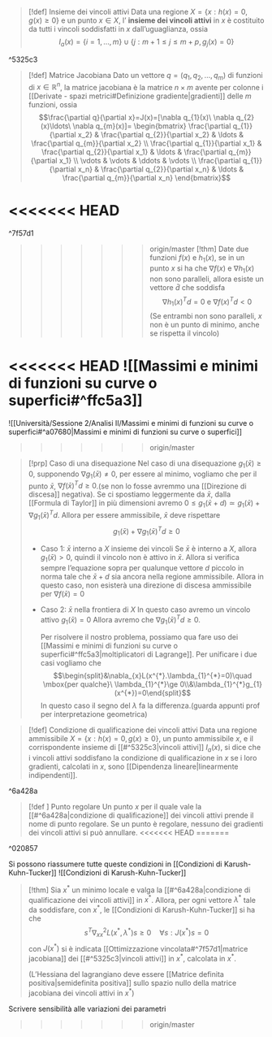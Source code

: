 >[!def] Insieme dei vincoli attivi
>Data una regione $X=\{x:h(x)=0, g(x)\ge 0\}$ e un punto $x\in X$, l’ **insieme dei vincoli attivi** in $x$ è costituito da tutti i vincoli soddisfatti in $x$ dall’uguaglianza, ossia
>$$I_{a}(x)=\{i=1,\ldots,m\}\cup\{j:m+1\le j\le m+p, g_{j}(x)=0\}$$

^5325c3

>[!def] Matrice Jacobiana
>Dato un vettore $q=(q_{1},q_{2},\ldots,q_{m})$ di funzioni di $x\in \mathbb{R}^{n}$, la matrice jacobiana è la matrice $n\times m$ avente per colonne i [[Derivate - spazi metrici#Definizione gradiente|gradienti]] delle $m$ funzioni, ossia
>$$\frac{\partial q}{\partial x}=J(x)=[\nabla q_{1}(x)\ \nabla q_{2}(x)\ldots\ \nabla q_{m}(x)]=
>\begin{bmatrix}
\frac{\partial q_{1}}{\partial x_2} & \frac{\partial q_{2}}{\partial x_2} & \ldots & \frac{\partial q_{m}}{\partial x_2} \\
\frac{\partial q_{1}}{\partial x_1} & \frac{\partial q_{2}}{\partial x_1} & \ldots & \frac{\partial q_{m}}{\partial x_1} \\
\vdots  & \vdots  &  \ddots &  \vdots \\
\frac{\partial q_{1}}{\partial x_n} & \frac{\partial q_{2}}{\partial x_n} & \ldots & \frac{\partial q_{m}}{\partial x_n}
\end{bmatrix}$$

<<<<<<< HEAD
=======
^7f57d1

>>>>>>> origin/master
>[!thm]
>Date due funzioni $f(x)$ e $h_{1}(x)$, se in un punto $x$ si ha che $\nabla f(x)$ e $\nabla{h_1}(x)$ non sono paralleli, allora esiste un vettore $\bar d$ che soddisfa 
>$$\nabla h_{1}(x)^{T}d = 0\mbox{ e}\ \nabla{f(x)}^{T}d < 0$$
>(Se entrambi non sono paralleli, $x$ non è un punto di minimo, anche se rispetta il vincolo)

<<<<<<< HEAD
![[Massimi e minimi di funzioni su curve o superfici#^ffc5a3]]
=======
![[Università/Sessione 2/Analisi II/Massimi e minimi di funzioni su curve o superfici#^a07680|Massimi e minimi di funzioni su curve o superfici]]
>>>>>>> origin/master

>[!prp] Caso di una disequazione
>Nel caso di una disequazione $g_{1}(\bar{x})\ge 0$, supponendo $\nabla g_{1}(\bar x)\not = 0$, per essere al minimo, vogliamo che per il punto $\bar x$, $\nabla f(\bar {x})^{T}d \ge 0$.(se non lo fosse avremmo una [[Direzione di discesa]] negativa).
>Se ci spostiamo leggermente da $\bar{x}$, dalla [[Formula di Taylor]] in più dimensioni avremo $0\le g_{1}(\bar {x} +d )\simeq g_{1}(\bar x)+\nabla g_{1}(\bar x)^{T}d$.
>Allora per essere ammissibile, $\bar x$ deve rispettare $$g_{1}(\bar x)+\nabla g_{1}(\bar x)^{T}d\ge 0$$
>- Caso 1: $\bar x$ interno a $X$ insieme dei vincoli
> Se $\bar x$ è interno a $X$, allora $g_{1}(\bar x)>0$, quindi il vincolo non è attivo in $\bar x$. Allora si verifica sempre l’equazione sopra per qualunque vettore $d$ piccolo in norma tale che $\bar x+d$ sia ancora nella regione ammissibile.
>  Allora in questo caso, non esisterà una direzione di discesa ammissibile per $\nabla f(\bar x)=0$
>  - Caso 2: $\bar x$ nella frontiera di $X$
>    In questo caso avremo un vincolo attivo $g_{1}(\bar x)=0$
>    Allora avremo che $\nabla g_{1}(\bar x)^{T}d\ge 0$.
>    
>    Per risolvere il nostro problema, possiamo qua fare uso dei [[Massimi e minimi di funzioni su curve o superfici#^ffc5a3|moltiplicatori di Lagrange]]. Per unificare i due casi vogliamo che $$\begin{split}&\nabla_{x}L(x^{*}.\lambda_{1}^{*}=0)\quad \mbox{per qualche}\ \lambda_{1}^{*}\ge 0\\&\lambda_{1}^{*}g_{1}(x^{*})=0\end{split}$$ In questo caso il segno del $\lambda$ fa la differenza.(guarda appunti prof per interpretazione geometrica)
>    

>[!def] Condizione di qualificazione dei vincoli attivi
>Data una regione ammissibile $X=\{x:h(x)=0, g(x)\ge 0\}$, un punto ammissibile $x$, e il corrispondente insieme di [[#^5325c3|vincoli attivi]] $I_{a}(x)$, si dice che i vincoli attivi soddisfano la condizione di qualificazione in $x$ se i loro gradienti, calcolati in $x$, sono [[Dipendenza lineare|linearmente indipendenti]].

^6a428a

>[!def ] Punto regolare
>Un punto $x$ per il quale vale la [[#^6a428a|condizione di qualificazione]] dei vincoli attivi prende il nome di punto regolare.
>Se un punto è regolare, nessuno dei gradienti dei vincoli attivi si può annullare.
<<<<<<< HEAD
=======

^020857

Si possono riassumere tutte queste condizioni in [[Condizioni di Karush-Kuhn-Tucker]]
![[Condizioni di Karush-Kuhn-Tucker]]

>[!thm]
>Sia $x^{*}$ un minimo locale e valga la [[#^6a428a|condizione di qualificazione dei vincoli attivi]] in $x^{*}$. Allora, per ogni vettore $\lambda^{*}$ tale da soddisfare, con $x^{*}$, le [[Condizioni di Karush-Kuhn-Tucker]] si ha che
>$$s^{T}\nabla^{2}_{xx}L(x^{*},\lambda^{*})s\ge 0 \quad \forall s:J(x^*)s=0$$
>con $J(x^{*})$ si è indicata [[Ottimizzazione vincolata#^7f57d1|matrice jacobiana]] dei [[#^5325c3|vincoli attivi]] in $x^{*}$, calcolata in $x^*$.
>
>(L’Hessiana del lagrangiano deve essere [[Matrice definita positiva|semidefinita positiva]] sullo spazio nullo della matrice jacobiana dei vincoli attivi in $x^{*}$)

Scrivere sensibilità alle variazioni dei parametri
>>>>>>> origin/master
